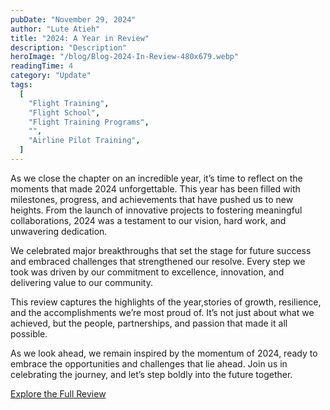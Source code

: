 ```yaml
---
pubDate: "November 29, 2024"
author: "Lute Atieh"
title: "2024: A Year in Review"
description: "Description"
heroImage: "/blog/Blog-2024-In-Review-480x679.webp"
readingTime: 4
category: "Update"
tags:
  [
    "Flight Training",
    "Flight School",
    "Flight Training Programs",
    "",
    "Airline Pilot Training",
  ]
---
```


As we close the chapter on an incredible year, it’s time to reflect on the moments that made 2024 unforgettable. This year has been filled with milestones, progress, and achievements that have pushed us to new heights. From the launch of innovative projects to fostering meaningful collaborations, 2024 was a testament to our vision, hard work, and unwavering dedication.

We celebrated major breakthroughs that set the stage for future success and embraced challenges that strengthened our resolve. Every step we took was driven by our commitment to excellence, innovation, and delivering value to our community.

This review captures the highlights of the year,stories of growth, resilience, and the accomplishments we’re most proud of. It’s not just about what we achieved, but the people, partnerships, and passion that made it all possible.

As we look ahead, we remain inspired by the momentum of 2024, ready to embrace the opportunities and challenges that lie ahead. Join us in celebrating the journey, and let’s step boldly into the future together.

[Explore the Full Review](/2024%20In%20Review.pdf)
